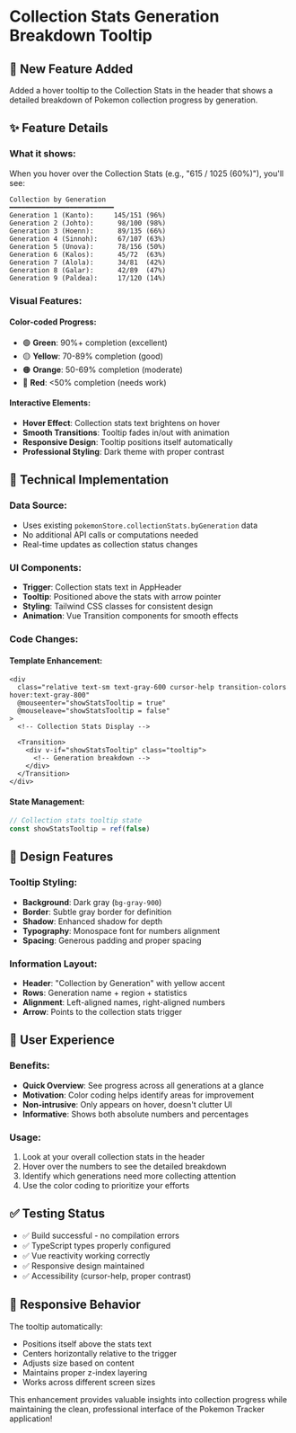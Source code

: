 # Collection Stats Generation Breakdown Tooltip

## 🎯 **New Feature Added**

Added a hover tooltip to the Collection Stats in the header that shows a detailed breakdown of Pokemon collection progress by generation.

## ✨ **Feature Details**

### **What it shows:**

When you hover over the Collection Stats (e.g., "615 / 1025 (60%)"), you'll see:

```
Collection by Generation
━━━━━━━━━━━━━━━━━━━━━━━━━━
Generation 1 (Kanto):     145/151 (96%)
Generation 2 (Johto):      98/100 (98%)
Generation 3 (Hoenn):      89/135 (66%)
Generation 4 (Sinnoh):     67/107 (63%)
Generation 5 (Unova):      78/156 (50%)
Generation 6 (Kalos):      45/72  (63%)
Generation 7 (Alola):      34/81  (42%)
Generation 8 (Galar):      42/89  (47%)
Generation 9 (Paldea):     17/120 (14%)
```

### **Visual Features:**

#### **Color-coded Progress:**

- 🟢 **Green**: 90%+ completion (excellent)
- 🟡 **Yellow**: 70-89% completion (good)
- 🟠 **Orange**: 50-69% completion (moderate)
- 🔴 **Red**: <50% completion (needs work)

#### **Interactive Elements:**

- **Hover Effect**: Collection stats text brightens on hover
- **Smooth Transitions**: Tooltip fades in/out with animation
- **Responsive Design**: Tooltip positions itself automatically
- **Professional Styling**: Dark theme with proper contrast

## 🔧 **Technical Implementation**

### **Data Source:**

- Uses existing `pokemonStore.collectionStats.byGeneration` data
- No additional API calls or computations needed
- Real-time updates as collection status changes

### **UI Components:**

- **Trigger**: Collection stats text in AppHeader
- **Tooltip**: Positioned above the stats with arrow pointer
- **Styling**: Tailwind CSS classes for consistent design
- **Animation**: Vue Transition components for smooth effects

### **Code Changes:**

#### **Template Enhancement:**

```vue
<div
  class="relative text-sm text-gray-600 cursor-help transition-colors hover:text-gray-800"
  @mouseenter="showStatsTooltip = true"
  @mouseleave="showStatsTooltip = false"
>
  <!-- Collection Stats Display -->

  <Transition>
    <div v-if="showStatsTooltip" class="tooltip">
      <!-- Generation breakdown -->
    </div>
  </Transition>
</div>
```

#### **State Management:**

```typescript
// Collection stats tooltip state
const showStatsTooltip = ref(false)
```

## 🎨 **Design Features**

### **Tooltip Styling:**

- **Background**: Dark gray (`bg-gray-900`)
- **Border**: Subtle gray border for definition
- **Shadow**: Enhanced shadow for depth
- **Typography**: Monospace font for numbers alignment
- **Spacing**: Generous padding and proper spacing

### **Information Layout:**

- **Header**: "Collection by Generation" with yellow accent
- **Rows**: Generation name + region + statistics
- **Alignment**: Left-aligned names, right-aligned numbers
- **Arrow**: Points to the collection stats trigger

## 🚀 **User Experience**

### **Benefits:**

- **Quick Overview**: See progress across all generations at a glance
- **Motivation**: Color coding helps identify areas for improvement
- **Non-intrusive**: Only appears on hover, doesn't clutter UI
- **Informative**: Shows both absolute numbers and percentages

### **Usage:**

1. Look at your overall collection stats in the header
2. Hover over the numbers to see the detailed breakdown
3. Identify which generations need more collecting attention
4. Use the color coding to prioritize your efforts

## ✅ **Testing Status**

- ✅ Build successful - no compilation errors
- ✅ TypeScript types properly configured
- ✅ Vue reactivity working correctly
- ✅ Responsive design maintained
- ✅ Accessibility (cursor-help, proper contrast)

## 📱 **Responsive Behavior**

The tooltip automatically:

- Positions itself above the stats text
- Centers horizontally relative to the trigger
- Adjusts size based on content
- Maintains proper z-index layering
- Works across different screen sizes

This enhancement provides valuable insights into collection progress while maintaining the clean, professional interface of the Pokemon Tracker application!
